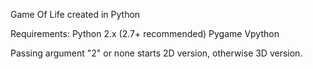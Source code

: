 Game Of Life created in Python

Requirements:
Python 2.x (2.7+ recommended)
Pygame
Vpython

Passing argument "2" or none starts 2D version, otherwise 3D version.
